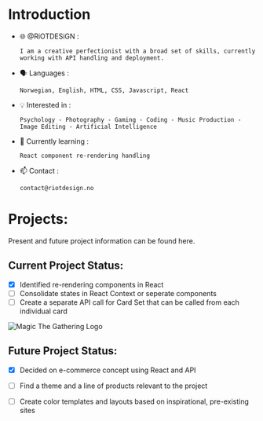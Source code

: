 # Introduction

- 🌐 @RiOTDESiGN :

      I am a creative perfectionist with a broad set of skills, currently working with API handling and deployment.

- 🗣️ Languages :

      Norwegian, English, HTML, CSS, Javascript, React

- 💡 Interested in :

      Psychology - Photography - Gaming - Coding - Music Production - Image Editing - Artificial Intelligence

- 🌱 Currently learning :

      React component re-rendering handling

- 📫 Contact :

      contact@riotdesign.no

# Projects:
Present and future project information can be found here.

## Current Project Status:
- [x] Identified re-rendering components in React
- [ ] Consolidate states in React Context or seperate components
- [ ] Create a separate API call for Card Set that can be called from each individual card

![Magic The Gathering Logo](https://media.wizards.com/2017/images/daily/41mztsnrdm.jpg)

## Future Project Status:
- [x] Decided on e-commerce concept using React and API
- [ ] Find a theme and a line of products relevant to the project
- [ ] Create color templates and layouts based on inspirational, pre-existing sites


<!---
RiOTDESiGN/RiOTDESiGN is a ✨ special ✨ repository because its `README.md` (this file) appears on your GitHub profile.
You can click the Preview link to take a look at your changes.
--->

